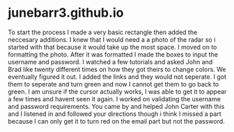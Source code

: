 # junebarr3.github.io
To start the process I made a very basic rectangle then added the neccesary additions. 
I knew that I would need a a photo of the radar so i started with that because it would take up the most space.
I moved on to formatting the photo.
After it was formatted I made the boxes to input the username and password.
I watched a few tutorials and asked John and Brad like twenty different times on how they got theirs to change colors.
We eventually figured it out.
I added the links and they would not seperate.
I got them to seperate and turn green and now I cannot get them to go back to green.
I am unsure if the cursor actually works, I was able to get it to appear a few times and havent seen it again.
I worked on validating the username and password requirements. You came by and helped John Carter with this and I listened in
and followed your directions though i think I missed a part because I can only get it to turn red on the email part but not
the password.
